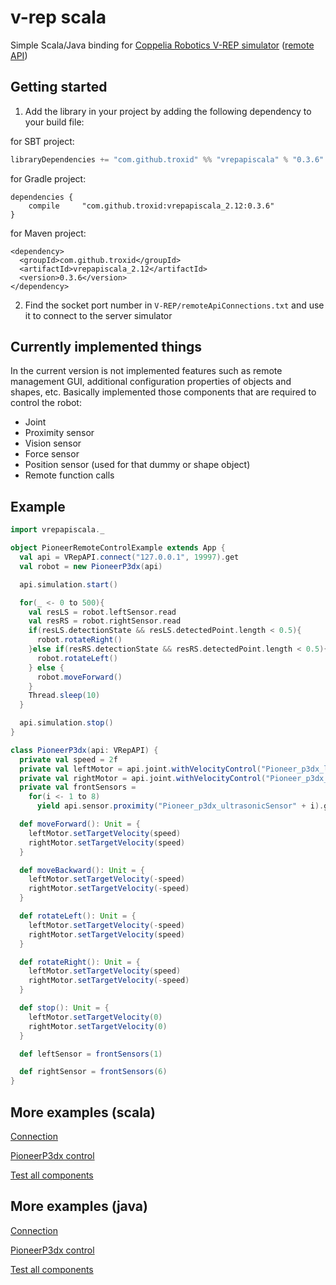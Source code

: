 # v-rep scala
Simple Scala/Java binding for
[Coppelia Robotics V-REP simulator](http://www.coppeliarobotics.com/) ([remote API](http://www.coppeliarobotics.com/helpFiles/en/remoteApiOverview.htm))

## Getting started

1. Add the library in your project by adding the following dependency to your build file:
  
  for SBT project:
```scala
libraryDependencies += "com.github.troxid" %% "vrepapiscala" % "0.3.6"
```

for Gradle project:

```
dependencies {
    compile     "com.github.troxid:vrepapiscala_2.12:0.3.6"
}
```

for Maven project:

```
<dependency>
  <groupId>com.github.troxid</groupId>
  <artifactId>vrepapiscala_2.12</artifactId>
  <version>0.3.6</version>
</dependency>
```

2. Find the socket port number in `V-REP/remoteApiConnections.txt` and use
    it to connect to the server simulator

## Currently implemented things
In the current version is not implemented features such as remote management GUI,
additional configuration properties of objects and shapes, etc.
Basically implemented those components that are required to control the robot:
* Joint
* Proximity sensor
* Vision sensor
* Force sensor
* Position sensor (used for that dummy or shape object)
* Remote function calls

## Example
```scala
import vrepapiscala._

object PioneerRemoteControlExample extends App {
  val api = VRepAPI.connect("127.0.0.1", 19997).get
  val robot = new PioneerP3dx(api)

  api.simulation.start()

  for(_ <- 0 to 500){
    val resLS = robot.leftSensor.read
    val resRS = robot.rightSensor.read
    if(resLS.detectionState && resLS.detectedPoint.length < 0.5){
      robot.rotateRight()
    }else if(resRS.detectionState && resRS.detectedPoint.length < 0.5){
      robot.rotateLeft()
    } else {
      robot.moveForward()
    }
    Thread.sleep(10)
  }

  api.simulation.stop()
}

class PioneerP3dx(api: VRepAPI) {
  private val speed = 2f
  private val leftMotor = api.joint.withVelocityControl("Pioneer_p3dx_leftMotor").get
  private val rightMotor = api.joint.withVelocityControl("Pioneer_p3dx_rightMotor").get
  private val frontSensors =
    for(i <- 1 to 8)
      yield api.sensor.proximity("Pioneer_p3dx_ultrasonicSensor" + i).get

  def moveForward(): Unit = {
    leftMotor.setTargetVelocity(speed)
    rightMotor.setTargetVelocity(speed)
  }

  def moveBackward(): Unit = {
    leftMotor.setTargetVelocity(-speed)
    rightMotor.setTargetVelocity(-speed)
  }

  def rotateLeft(): Unit = {
    leftMotor.setTargetVelocity(-speed)
    rightMotor.setTargetVelocity(speed)
  }

  def rotateRight(): Unit = {
    leftMotor.setTargetVelocity(speed)
    rightMotor.setTargetVelocity(-speed)
  }

  def stop(): Unit = {
    leftMotor.setTargetVelocity(0)
    rightMotor.setTargetVelocity(0)
  }

  def leftSensor = frontSensors(1)

  def rightSensor = frontSensors(6)
}
```
## More examples (scala)
[Connection]()

[PioneerP3dx control]()

[Test all components]()

## More examples (java)

[Connection]()

[PioneerP3dx control]()

[Test all components]()